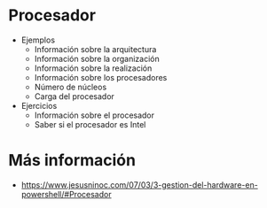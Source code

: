 # Procesador
- Ejemplos
    - Información sobre la arquitectura
    - Información sobre la organización
    - Información sobre la realización
    - Información sobre los procesadores
    - Número de núcleos
    - Carga del procesador
- Ejercicios
    - Información sobre el procesador
    - Saber si el procesador es Intel

# Más información
* https://www.jesusninoc.com/07/03/3-gestion-del-hardware-en-powershell/#Procesador
